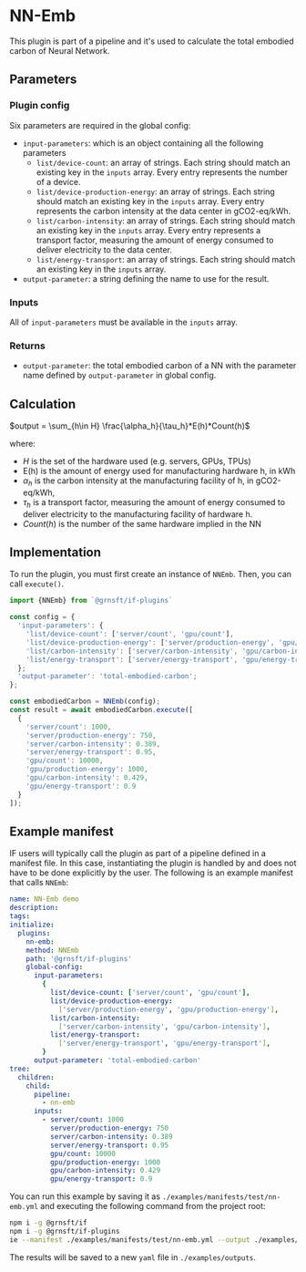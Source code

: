 # NN-Emb

This plugin is part of a pipeline and it's used to calculate the
total embodied carbon of Neural Network.

## Parameters

### Plugin config

Six parameters are required in the global config:

- `input-parameters`: which is an object containing all the following parameters
  - `list/device-count`: an array of strings. Each string should match
    an existing key in the `inputs` array.
    Every entry represents the number of a device.
  - `list/device-production-energy`: an array of strings. Each string should match
    an existing key in the `inputs` array.
    Every entry represents the carbon intensity at the data center
    in gCO2-eq/kWh.
  - `list/carbon-intensity`: an array of strings. Each string should match
    an existing key in the `inputs` array.
    Every entry represents a transport factor, measuring the amount of energy
    consumed to deliver electricity to the data center.
  - `list/energy-transport`: an array of strings. Each string should match
    an existing key in the `inputs` array.
- `output-parameter`: a string defining the name to use for the result.

### Inputs

All of `input-parameters` must be available in the `inputs` array.

### Returns

- `output-parameter`: the total embodied carbon of a NN with
  the parameter name defined by `output-parameter` in global config.

## Calculation

$output = \sum_{h\in H} \frac{\alpha_h}{\tau_h}*E(h)*Count(h)$

where:

- $H$ is the set of the hardware used (e.g. servers, GPUs, TPUs)
- E(h) is the amount of energy used for manufacturing hardware h, in kWh
- $\alpha_h$ is the carbon intensity at the manufacturing facility of h,
  in gCO2-eq/kWh,
- $\tau_h$ is a transport factor, measuring the amount of energy consumed
  to deliver electricity to the manufacturing facility of hardware h.
- $Count(h)$ is the number of the same hardware implied in the NN

## Implementation

To run the plugin, you must first create an instance of `NNEmb`.
Then, you can call `execute()`.

```ts
import {NNEmb} from `@grnsft/if-plugins`

const config = {
  'input-parameters': {
    'list/device-count': ['server/count', 'gpu/count'],
    'list/device-production-energy': ['server/production-energy', 'gpu/production-energy'],
    'list/carbon-intensity': ['server/carbon-intensity', 'gpu/carbon-intensity'],
    'list/energy-transport': ['server/energy-transport', 'gpu/energy-transport'],
  };
  'output-parameter': 'total-embodied-carbon';
};

const embodiedCarbon = NNEmb(config);
const result = await embodiedCarbon.execute([
  {
    'server/count': 1000,
    'server/production-energy': 750,
    'server/carbon-intensity': 0.389,
    'server/energy-transport': 0.95,
    'gpu/count': 10000,
    'gpu/production-energy': 1000,
    'gpu/carbon-intensity': 0.429,
    'gpu/energy-transport': 0.9
  }
]);
```

## Example manifest

IF users will typically call the plugin as part of a pipeline
defined in a manifest file.
In this case, instantiating the plugin is
handled by and does not have to be done
explicitly by the user. The following is an example manifest that calls `NNEmb`:

```yml
name: NN-Emb demo
description:
tags:
initialize:
  plugins:
    nn-emb:
    method: NNEmb
    path: '@grnsft/if-plugins'
    global-config:
      input-parameters:
        {
          list/device-count: ['server/count', 'gpu/count'],
          list/device-production-energy:
            ['server/production-energy', 'gpu/production-energy'],
          list/carbon-intensity:
            ['server/carbon-intensity', 'gpu/carbon-intensity'],
          list/energy-transport:
            ['server/energy-transport', 'gpu/energy-transport'],
        }
      output-parameter: 'total-embodied-carbon'
tree:
  children:
    child:
      pipeline:
        - nn-emb
      inputs:
        - server/count: 1000
          server/production-energy: 750
          server/carbon-intensity: 0.389
          server/energy-transport: 0.95
          gpu/count: 10000
          gpu/production-energy: 1000
          gpu/carbon-intensity: 0.429
          gpu/energy-transport: 0.9
```

You can run this example by saving it as `./examples/manifests/test/nn-emb.yml` and executing the following command from the project root:

```sh
npm i -g @grnsft/if
npm i -g @grnsft/if-plugins
ie --manifest ./examples/manifests/test/nn-emb.yml --output ./examples/outputs/nn-emb.yml
```

The results will be saved to a new `yaml` file in `./examples/outputs`.
